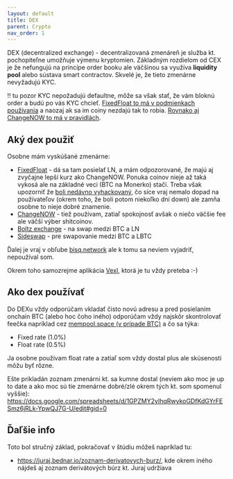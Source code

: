 ```yaml
---
layout: default
title: DEX
parent: Crypto
nav_order: 1
---
```


DEX (decentralized exchange) - decentralizovaná zmenáreň je služba kt. pochopiteľne umožňuje výmenu kryptomien. Základným rozdielom od CEX je že nefungujú na princípe order booku ale väčšinou sa využíva <b>liquidity pool</b> alebo sústava smart contractov. Skvelé je, že tieto zmenárne nevyžadujú KYC.

!! tu pozor KYC nepožadujú defaultne, môže sa však stať, že vám bloknú order a budú po vás KYC chcieť. <a href="https://ff.io/terms-of-service#terms_section_7">FixedFloat to má v podmienkach používania</a> a naozaj ak sa im coiny nezdajú tak to robia. 
<a href="https://changenow.io/faq/kyc">Rovnako aj ChangeNOW to má v pravidlách</a>.

## Aký dex použiť
Osobne mám vyskúšané zmenárne:
- <a href="https://ff.io/">FixedFloat</a> - dá sa tam posielať LN, a mám odpozorované, že majú aj zvyčajne lepší kurz ako ChangeNOW. Ponuka coinov nieje až taká vykosá ale na základné veci (BTC na Monerko) stačí. Treba však upozorniť že <a href="https://decrypt.co/218077/fixedfloat-hack-26-million-bitcoin-ethereum">boli nedávno vyhackovaný</a>, čo síce vraj nemalo dopad na používateľov (okrem toho, že boli potom niekoľko dní down) ale zamňa osobne to nieje dobré znamenie.
- <a href="https://changenow.io/">ChangeNOW</a> - tiež používam, zatiaľ spokojnosť avšak o niečo väčšie fee ale väčší výber shitcoinov.
- <a href="https://boltz.exchange/">Boltz exchange</a> - na swap medzi BTC a LN
- <a href="https://sideswap.io/peg-in-out/">Sideswap</a> - pre swapovanie medzi BTC a LBTC

Ďalej je vraj v obľube <a href="https://bisq.network/">bisq.network</a> ale k tomu sa neviem vyjadriť, nepoužíval som.

Okrem toho samozrejme aplikácia <a href="https://vexl.it/">Vexl</a>, ktorá je tu vždy preteba :-)

## Ako dex používať
Do DEXu vždy odporúčam vkladať čisto novú adresu a pred posielaním onchain BTC (alebo hoc čoho iného) odporúčam vždy najskôr skontrolovať feečka napríklad cez <a href="https://mempool.space/">mempool.space (v prípade BTC)</a> a čo sa týka:
- Fixed rate (1.0%)
- Float rate (0.5%) 

Ja osobne používam float rate a zatiaľ som vždy dostal plus ale skúsenosti môžu byť rôzne.

Ešte prikladán zoznam zmenárni kt. sa kumne dostal (neviem ako moc je up to date a ako moc sú tie zmenárne dobré/zlé okrem tých kt. som spomenul vyššie):
<a href="https://docs.google.com/spreadsheets/d/1GPZMY2yIhqRwykoGDfKdGYrFESmz6jRLk-YpwQJ7G-U/edit#gid=0">https://docs.google.com/spreadsheets/d/1GPZMY2yIhqRwykoGDfKdGYrFESmz6jRLk-YpwQJ7G-U/edit#gid=0</a>

## Ďaľšie info
Toto bol stručný základ, pokračovať v štúdiu môžeš napríklad tu:
 - <a href="https://juraj.bednar.io/zoznam-derivatovych-burz/">https://juraj.bednar.io/zoznam-derivatovych-burz/</a>, kde okrem iného nájdeš aj  zoznam derivátových búrz kt. Juraj udržiava
